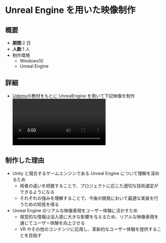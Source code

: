 # Unreal Engine を用いた映像制作

## 概要

- **期間**:2 日
- **人数**:1 人
- 制作環境
  - Windows10
  - Unreal Engine

## 詳細

- [Udemy](https://www.udemy.com/course/unreal-engine5/?couponCode=JUST4U02223)の教材をもとに UnrealEngine を用いて下記映像を制作
  <video controls>
  <source src="/videos/2.mp4" type="video/mp4">
  Your browser does not support the video tag.
  </video>

## 制作した理由

- Unity と競合するゲームエンジンである Unreal Engine について理解を深めるため
  - 両者の違いを把握することで、プロジェクトに応じた適切な技術選定ができるようになる
  - それぞれの強みを理解することで、今後の開発において最適な実装を行うための知見を得る
- Unreal Engine のリアルな映像表現をユーザー体験に活かすため
  - 視覚的な情報は没入感に大きな影響を与えるため、リアルな映像表現を通じてユーザー体験を向上させる
  - VR やその他のコンテンツに応用し、革新的なユーザー体験を提供することを目指す
